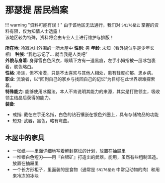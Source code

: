 # 那瑟提 居民档案

!!! warning "资料可能有误！"
    由于该地区无法通行，我们对 `SN176星云` 掌握的资料有限，仅为知情人士透露！  
    该地区较为特殊，资料将会由专业人士进行维护与排版！

**所在地**: 冷寂冰川外围的一所木屋中
**性别**: 男
**年龄**: 未知（看外貌似乎是少年长相）
**种族**: “我也忘记了... 就当我是人类吧”  
**外貌与身着**: 身穿雪白色风衣，眼睛下方有一道黑痕，左手小拇指被一层冰包裹着，肤色略白。  
**性格**: 冷淡，但不冷漠，只是不太喜欢与其他人相处，患有轻度抑郁、思乡病。  
**职业**: 流浪者，以“回到自己的家乡与找回自己的记忆”为目标在此世界艰难探索着。  
**特殊能力**: 能够使用冰魔法，本人不肯说明其能力的来源，其实是打败领主，吸收领主结晶后获得的能力。  
**装备**:  
- 戒指: 戴在左手无名指，白色的钻石镶嵌在银色外圈上，具有存储物品的功能
- 短刃: 武器，黑色，略有弯曲。

## 木屋中的家具
- 一张纸——里面详细地写着解封祭坛的计划，放置在抽屉里
- 一堆银白色短刃——用『白银矿』打造出的武器。能用，虽然有些粗制滥造。放置在抽屉里
- 一个长方形柜子，里面装的是食物（通常是 `SN176星云` 中常见动物的肉）和用来冷冻的冰块
